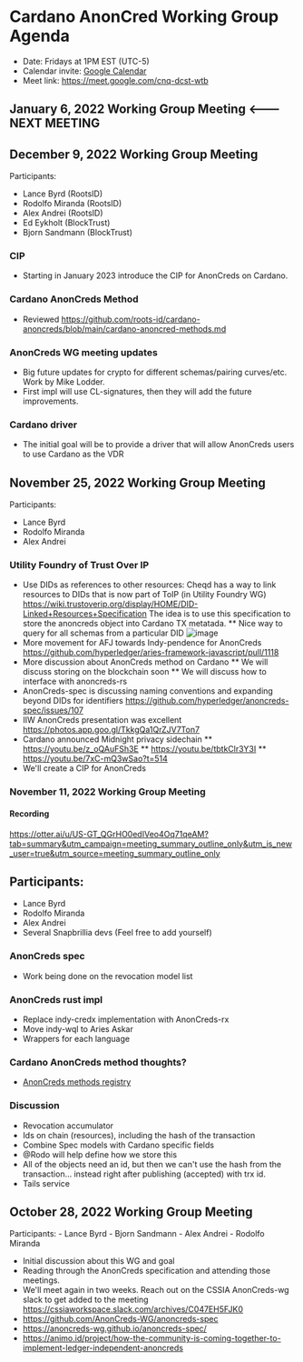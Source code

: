 # Cardano AnonCred Working Group Agenda
- Date: Fridays at 1PM EST (UTC-5)
- Calendar invite: [Google Calendar](https://calendar.google.com/calendar/event?action=TEMPLATE&tmeid=MXBvNXVnNnQ1OWpyY204aWpobnAyOWQ2Z3RfMjAyMjExMTFUMTgwMDAwWiBsYW5jZS5ieXJkQHJvb3RzaWQuY29t&tmsrc=lance.byrd%40rootsid.com&scp=ALL)
- Meet link: https://meet.google.com/cnq-dcst-wtb

## January 6, 2022 Working Group Meeting <--- NEXT MEETING


## December 9, 2022 Working Group Meeting
Participants:
* Lance Byrd (RootsID)
* Rodolfo Miranda (RootsID)
* Alex Andrei (RootsID)
* Ed Eykholt (BlockTrust)
* Bjorn Sandmann (BlockTrust)

### CIP
* Starting in January 2023 introduce the CIP for AnonCreds on Cardano.

### Cardano AnonCreds Method
* Reviewed https://github.com/roots-id/cardano-anoncreds/blob/main/cardano-anoncred-methods.md

### AnonCreds WG meeting updates
* Big future updates for crypto for different schemas/pairing curves/etc. Work by Mike Lodder.
* First impl will use CL-signatures, then they will add the future improvements.

### Cardano driver
* The initial goal will be to provide a driver that will allow AnonCreds users to use Cardano as the VDR

## November 25, 2022 Working Group Meeting
Participants:
* Lance Byrd
* Rodolfo Miranda
* Alex Andrei

### Utility Foundry of Trust Over IP
* Use DIDs as references to other resources: Cheqd has a way to link resources to DIDs that is now part of ToIP (in Utility Foundry WG) https://wiki.trustoverip.org/display/HOME/DID-Linked+Resources+Specification The idea is to use this specification to store the anoncreds object into Cardano TX metatada.
** Nice way to query for all schemas from a particular DID
![image](https://user-images.githubusercontent.com/681493/204037513-f17160ce-c7cf-43b1-af4f-0594086aa152.png)
* More movement for AFJ towards Indy-pendence for AnonCreds https://github.com/hyperledger/aries-framework-javascript/pull/1118
* More discussion about AnonCreds method on Cardano
** We will discuss storing on the blockchain soon
** We will discuss how to interface with anoncreds-rs
* AnonCreds-spec is discussing naming conventions and expanding beyond DIDs for identifiers https://github.com/hyperledger/anoncreds-spec/issues/107
* IIW AnonCreds presentation was excellent https://photos.app.goo.gl/TkkgQa1QrZJV7Ton7
* Cardano announced Midnight privacy sidechain
** https://youtu.be/z_oQAuFSh3E
** https://youtu.be/tbtkClr3Y3I
** https://youtu.be/7xC-mQ3wSao?t=514
* We'll create a CIP for AnonCreds

### November 11, 2022 Working Group Meeting
#### Recording
https://otter.ai/u/US-GT_QGrHO0edIVeo4Oq71qeAM?tab=summary&utm_campaign=meeting_summary_outline_only&utm_is_new_user=true&utm_source=meeting_summary_outline_only

## Participants:
* Lance Byrd
* Rodolfo Miranda
* Alex Andrei
* Several Snapbrillia devs (Feel free to add yourself)

### AnonCreds spec
* Work being done on the revocation model list
### AnonCreds rust impl
* Replace indy-credx implementation with AnonCreds-rx
* Move indy-wql to Aries Askar
* Wrappers for each language
### Cardano AnonCreds method thoughts?
* [AnonCreds methods registry](https://hyperledger.github.io/anoncreds-methods-registry/)

### Discussion
* Revocation accumulator
* Ids on chain (resources), including the hash of the transaction
* Combine Spec models with Cardano specific fields
* @Rodo will help define how we store this
* All of the objects need an id, but then we can't use the hash from the transaction... instead right after publishing (accepted) with trx id.
* Tails service

## October 28, 2022 Working Group Meeting
Participants:
    - Lance Byrd
    - Bjorn Sandmann
    - Alex Andrei
    - Rodolfo Miranda

* Initial discussion about this WG and goal
* Reading through the AnonCreds specification and attending those meetings.
* We'll meet again in two weeks.  Reach out on the CSSIA AnonCreds-wg slack to get added to the meeting https://cssiaworkspace.slack.com/archives/C047EH5FJK0
* https://github.com/AnonCreds-WG/anoncreds-spec
* https://anoncreds-wg.github.io/anoncreds-spec/
* https://animo.id/project/how-the-community-is-coming-together-to-implement-ledger-independent-anoncreds
